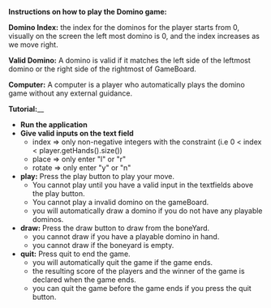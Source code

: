 **Instructions on how to play the Domino game:**

**Domino Index:** the index for the dominos for the player starts from 0, visually on the screen the left most domino is 0, and the index increases as we move right.

**Valid Domino:** A domino is valid if it matches the left side of the leftmost domino or the right side of the rightmost of GameBoard.

**Computer:** A computer is a player who automatically plays the domino game without any external guidance.

**Tutorial:**__
- **Run the application**
- **Give valid inputs on the text field**
    - index => only non-negative integers with the constraint (i.e 0 < index < player.getHands().size())
    - place => only enter "l" or "r"
    - rotate => only enter "y" or "n"
- **play:** Press the play button to play your move. 
    - You cannot play until you have a valid input in the textfields above the play button.
    - You cannot play a invalid domino on the gameBoard.
    - you will automatically draw a domino if you do not have any playable dominos.
- **draw:** Press the draw button to draw from the boneYard.
    - you cannot draw if you have a playable domino in hand.
    - you cannot draw if the boneyard is empty.
- **quit:** Press quit to end the game.
    - you will automatically quit the game if the game ends.
    - the resulting score of the players and the winner of the game is declared when the game ends.
    - you can quit the game before the game ends if you press the quit button.

